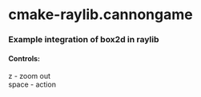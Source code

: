 # cmake-raylib.cannongame
### Example integration of box2d in raylib

#### Controls:
z - zoom out<br />
space - action<br />
